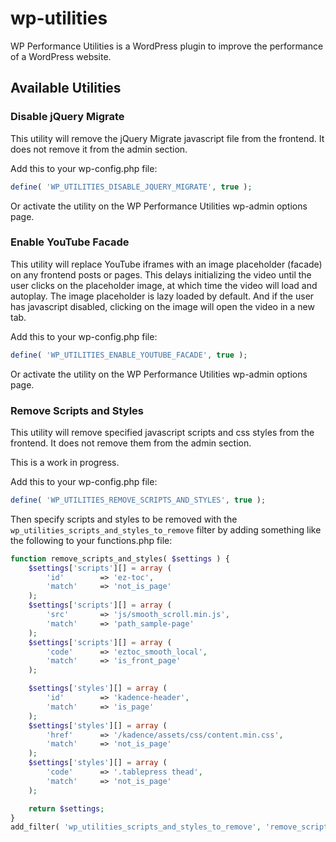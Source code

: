# wp-utilities
WP Performance Utilities is a WordPress plugin to improve the performance of a WordPress website.

## Available Utilities

### Disable jQuery Migrate
This utility will remove the jQuery Migrate javascript file from the frontend. It does not remove it from the admin section.  

Add this to your wp-config.php file:
```php
define( 'WP_UTILITIES_DISABLE_JQUERY_MIGRATE', true );
```

Or activate the utility on the WP Performance Utilities wp-admin options page.

### Enable YouTube Facade
This utility will replace YouTube iframes with an image placeholder (facade) on any frontend posts or pages. This delays initializing the video until the user clicks on the placeholder image, at which time the video will load and autoplay. The image placeholder is lazy loaded by default. And if the user has javascript disabled, clicking on the image will open the video in a new tab.

Add this to your wp-config.php file:
```php
define( 'WP_UTILITIES_ENABLE_YOUTUBE_FACADE', true );
```

Or activate the utility on the WP Performance Utilities wp-admin options page.

### Remove Scripts and Styles
This utility will remove specified javascript scripts and css styles from the frontend. It does not remove them from the admin section.  

This is a work in progress.

Add this to your wp-config.php file:  
```php
define( 'WP_UTILITIES_REMOVE_SCRIPTS_AND_STYLES', true );
```

Then specify scripts and styles to be removed with the `wp_utilities_scripts_and_styles_to_remove` filter by adding something like the following to your functions.php file:  
```php
function remove_scripts_and_styles( $settings ) {
    $settings['scripts'][] = array ( 
        'id'        => 'ez-toc',
        'match'     => 'not_is_page'
    );
    $settings['scripts'][] = array ( 
        'src'       => 'js/smooth_scroll.min.js',
        'match'     => 'path_sample-page'
    );
    $settings['scripts'][] = array ( 
        'code'      => 'eztoc_smooth_local',
        'match'     => 'is_front_page'
    );

    $settings['styles'][] = array ( 
        'id'        => 'kadence-header',
        'match'     => 'is_page'
    );
    $settings['styles'][] = array ( 
        'href'      => '/kadence/assets/css/content.min.css',
        'match'     => 'not_is_page'
    );
    $settings['styles'][] = array ( 
        'code'      => '.tablepress thead',
        'match'     => 'not_is_page'
    );

    return $settings;
}
add_filter( 'wp_utilities_scripts_and_styles_to_remove', 'remove_scripts_and_styles', 10, 1 );
```